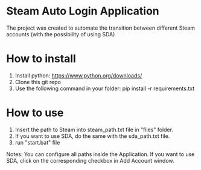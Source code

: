 # Steam Auto Login Application

The project was created to automate the transition between different Steam accounts (with the possibility of using SDA)

# How to install
  1. Install python: https://www.python.org/downloads/
  2. Clone this git repo
  3. Use the following command in your folder: pip install -r requirements.txt
 
 # How to use
  1. Insert the path to Steam into steam_path.txt file in "files" folder.
  2. If you want to use SDA, do the same with the sda_path.txt file.
  3. run "start.bat" file
  
  Notes:
    You can configure all paths inside the Application.
    If you want to use SDA, click on the corresponding checkbox in Add Account window.
